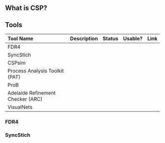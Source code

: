 

## What is CSP?

## Tools

|Tool Name | Description | Status | Usable? | Link |
| :--------|:-----------:|:------:|:-------:|:-----|
| FDR4      | | | | |
| SyncStich | | | | |
| CSPsim | | | | |
| Process Analysis Toolkit (PAT) | | | | |
| ProB | | | | |
| Adelaide Refinement Checker (ARC) | | | | |
| VisualNets | | | | |

### FDR4

### SyncStich
